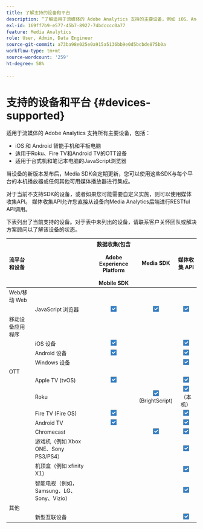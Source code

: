 ```yaml
---
title: 了解支持的设备和平台
description: “了解适用于流媒体的 Adobe Analytics 支持的主要设备，例如 iOS、Android、OTT 设备和 JavaScript 浏览器。”
exl-id: 169ff7b9-e577-45b7-8927-74bdcccc0a77
feature: Media Analytics
role: User, Admin, Data Engineer
source-git-commit: a73ba98e025e0a915a5136bb9e0d5bcbde875b0a
workflow-type: tm+mt
source-wordcount: '259'
ht-degree: 58%

---
```


# 支持的设备和平台 {#devices-supported}

适用于流媒体的 Adobe Analytics 支持所有主要设备，包括：

* iOS 和 Android 智能手机和平板电脑
* 适用于Roku、Fire TV和Android TV的OTT设备
* 适用于台式机和笔记本电脑的JavaScript浏览器

当设备的新版本发布后，Media SDK会定期更新，您可以使用这些SDK与每个平台的本机播放器或任何其他可用媒体播放器进行集成。

对于当前不支持SDK的设备，或者如果您可能需要自定义实施，则可以使用媒体收集API。 媒体收集API允许您直接从设备向Media Analytics后端进行RESTful API调用。

下表列出了当前支持的设备。对于表中未列出的设备，请联系客户关怀团队或解决方案顾问以了解该设备的状态。

| 流平台和设备 |  | 数据收集(包含<br></br> Adobe Experience Platform<br></br> Mobile SDK | Media SDK | 媒体收集 API |
|:---|:---|:---:|:---:|:---:|
| Web/移动 Web |  |  |  |  |
|  | JavaScript 浏览器 | ![受支持](/help/assets/icon-blue-check.png) | ![受支持](/help/assets/icon-blue-check.png) | ![受支持](/help/assets/icon-blue-check.png) |
| 移动设备应用程序 |  |  |  |  |
|  | iOS 设备 | ![受支持](/help/assets/icon-blue-check.png) |  | ![受支持](/help/assets/icon-blue-check.png) |
|  | Android 设备 | ![受支持](/help/assets/icon-blue-check.png) |  | ![受支持](/help/assets/icon-blue-check.png) |
|  | Windows 设备 |  |  | ![受支持](/help/assets/icon-blue-check.png) |
| OTT |  |  |  |  |
|  | Apple TV  (tvOS) | ![受支持](/help/assets/icon-blue-check.png) |  | ![受支持](/help/assets/icon-blue-check.png) |
|  | Roku |  | ![支持](/help/assets/icon-blue-check.png)<br>(BrightScript) | ![支持](/help/assets/icon-blue-check.png)<br>（本机） |
|  | Fire TV (Fire OS) | ![受支持](/help/assets/icon-blue-check.png) |  | ![受支持](/help/assets/icon-blue-check.png) |
|  | Android TV | ![受支持](/help/assets/icon-blue-check.png) |  | ![受支持](/help/assets/icon-blue-check.png) |
|  | Chromecast |  | ![受支持](/help/assets/icon-blue-check.png) | ![受支持](/help/assets/icon-blue-check.png) |
|  | 游戏机（例如 Xbox ONE、Sony PS3/PS4） |  |  | ![受支持](/help/assets/icon-blue-check.png) |
|  | 机顶盒（例如 xfinity X1） |  |  | ![受支持](/help/assets/icon-blue-check.png) |
|  | 智能电视（例如，Samsung、LG、Sony、Vizio） |  |  | ![受支持](/help/assets/icon-blue-check.png) |
| 其他 |  |  |  |  |
|  | 新型互联设备 |  |  | ![受支持](/help/assets/icon-blue-check.png) |
